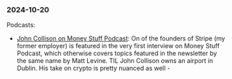 ### 2024-10-20
Podcasts:

* [John Collison on Money Stuff Podcast](https://lnns.co/8XiRM4JjvGa): On of the founders of Stripe (my former employer) is featured in the very first interview on Money Stuff Podcast, which otherwise covers topics featured in the newsletter by the same name by Matt Levine. TIL John Collison owns an airport in Dublin. His take on crypto is pretty nuanced as well - 

